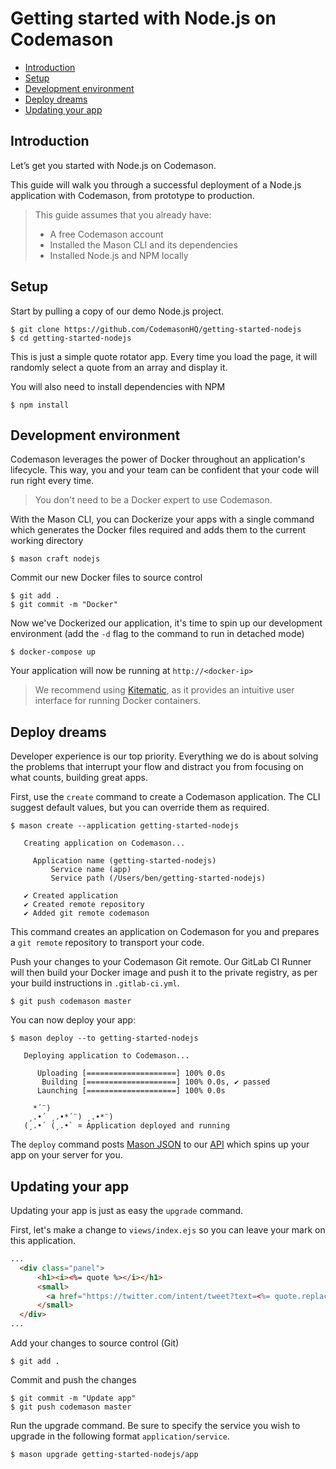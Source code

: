 # Getting started with Node.js on Codemason

- [Introduction](#introduction)
- [Setup](#setup)
- [Development environment](#development-environment)
- [Deploy dreams](#deploy-dreams)
- [Updating your app](#updating-your-app)

<a name="introduction"></a>
## Introduction
Let’s get you started with Node.js on Codemason. 

This guide will walk you through a successful deployment of a Node.js application with Codemason, from prototype to production.

> This guide assumes that you already have:
> - A free Codemason account 
> - Installed the Mason CLI and its dependencies 
> - Installed Node.js and NPM locally 

<a name="setup"></a>
## Setup
Start by pulling a copy of our demo Node.js project. 
```
$ git clone https://github.com/CodemasonHQ/getting-started-nodejs
$ cd getting-started-nodejs
```

This is just a simple quote rotator app. Every time you load the page, it will randomly select a quote from an array and display it.

You will also need to install dependencies with NPM
```
$ npm install
```

<a name="development-environment"></a>
## Development environment
Codemason leverages the power of Docker throughout an application's lifecycle. This way, you and your team can be confident that your code will run right every time.

> You don't need to be a Docker expert to use Codemason.

With the Mason CLI, you can Dockerize your apps with a single command which generates the Docker files required and adds them to the current working directory
```
$ mason craft nodejs
```

Commit our new Docker files to source control
```
$ git add .
$ git commit -m "Docker"
```

Now we've Dockerized our application, it's time to spin up our development environment (add the `-d` flag to the command to run in detached mode)
```
$ docker-compose up
```

Your application will now be running at `http://<docker-ip>`

> We recommend using [Kitematic](https://kitematic.com/), as it provides an intuitive user interface for running Docker containers.

<a name="deploy-dreams"></a>
## Deploy dreams
Developer experience is our top priority. Everything we do is about solving the problems that interrupt your flow and distract you from focusing on what counts, building great apps.

First, use the `create` command to create a Codemason application. The CLI suggest default values, but you can override them as required.
```
$ mason create --application getting-started-nodejs

   Creating application on Codemason...

⁣     Application name (getting-started-nodejs)
⁣         Service name (app)
⁣         Service path (/Users/ben/getting-started-nodejs)

   ✔ Created application
   ✔ Created remote repository
   ✔ Added git remote codemason
```

This command creates an application on Codemason for you and prepares a `git remote` repository to transport your code.

Push your changes to your Codemason Git remote. Our GitLab CI Runner will then build your Docker image and push it to the private registry, as per your build instructions in `.gitlab-ci.yml`.
```
$ git push codemason master
```

You can now deploy your app:
```
$ mason deploy --to getting-started-nodejs

   Deploying application to Codemason...

      Uploading [====================] 100% 0.0s
       Building [====================] 100% 0.0s, ✔ passed
      Launching [====================] 100% 0.0s

     *´¨)
    ¸.•´ ¸.•*´¨) ¸.•*¨)
   (¸.•´ (¸.•` ¤ Application deployed and running
```

The `deploy` command posts [Mason JSON](/docs/{{version}}/mason-json) to our [API](/docs/{{version}}/api) which spins up your app on your server for you.

<a name="updating-your-app"></a>
## Updating your app
Updating your app is just as easy the `upgrade` command.

First, let's make a change to `views/index.ejs` so you can leave your mark on this application.
```html
...
  <div class="panel">
      <h1><i><%= quote %></i></h1>
      <small>
        <a href="https://twitter.com/intent/tweet?text=<%= quote.replace(/(<([^>]+)>)/ig,'') %> @codemasonhq">Tweet This!</a>
      </small>
  </div>
...
```


Add your changes to source control (Git)
```
$ git add .
```
Commit and push the changes
```
$ git commit -m "Update app"
$ git push codemason master
```

Run the upgrade command. Be sure to specify the service you wish to upgrade in the following format `application/service`.
```
$ mason upgrade getting-started-nodejs/app
```

